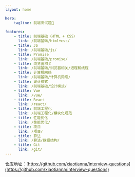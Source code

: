 ```yaml
--- 
layout: home

hero:
    tagline: 前端面试题📖
    
features:
    - title: 前端基础（HTML + CSS）
      link: /前端基础/html+css/
    - title: JS
      link: /前端基础/js/
    - title: Promise
      link: /前端基础/promise/
    - title: 浏览器相关
      link: /前端基础/浏览器相关/进程和线程
    - title: 计算机网络
      link: /前端基础/计算机网络/
    - title: 设计模式
      link: /前端基础/设计模式/
    - title: Vue
      link: /vue/
    - title: React
      link: /react/
    - title: 前端工程化
      link: /前端工程化/模块化规范
    - title: 性能优化
      link: /性能优化/
    - title: 项目
      link: /项目/
    - title: 算法
      link: /算法/数据结构/
    - title: Git
      link: /git/
---
```


仓库地址：[https://github.com/xiaotianna/interview-questions](https://github.com/xiaotianna/interview-questions)